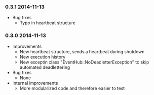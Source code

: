 ### 0.3.1 2014-11-13

* Bug fixes
  * Typo in heartbeat structure

### 0.3.0 2014-11-13

* Improvements
  * New heartbeat structure, sends a heartbeat during shutdown
  * New execution history
  * New exceptin class "EventHub::NoDeadletterException" to skip automated deadlettering
* Bug fixes
  * None
* Internal improvements
  * More modularized code and therefore easier to test
